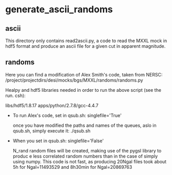 
# generate_ascii_randoms


ascii
-----
This directory only contains read2ascii.py, a code to read the MXXL mock in hdf5 format and produce an ascii file for a given cut in apparent magnitude.

randoms
-------
Here you can find a modification of Alex Smith's code, taken from NERSC:
/project/projectdirs/desi/mocks/bgs/MXXL/randoms/randoms.py

Healpy and hdf5 libraries  needed in order to run the above script (see the run.
csh):

libs/hdf5/1.8.17 apps/python/2.7.8/gcc-4.4.7

* To run Alex's code, set in qsub.sh:
  singlefile='True'
  
  once you have modified the paths and names of the queues, aslo in qsub.sh, simply execute it:
  ./qsub.sh

* When you set in qsub.sh:
  singlefile='False'

  N_rand random files will be created, making use of the pygsl library to produc
e less correlated random numbers than in the case of simply using numpy. This code is not fast, as producing 20Ngal files took about 5h for Ngal=11493529 and 8h30min for Ngal=20869763
